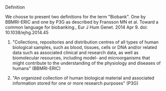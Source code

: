 Definition

We choose to present two definitions for the term "Biobank". One by BBMRI-ERIC and one by P3G as described by Fransson MN et al. Toward a common language for biobanking., Eur J Hum Genet. 2014 Apr 9. doi: 10.1038/ejhg.2014.45

1. "Collections, repositories and distribution centres of all types of human biological samples, such as blood, tissues, cells or DNA and/or related data such as associated clinical and research data, as well as biomolecular resources, including model- and microorganisms that might contribute to the understanding of the physiology and diseases of humans" (BBMRI-ERIC)

2. "An organized collection of human biological material and associated information stored for one or more research purposes" (P3G)